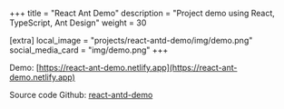 +++
title = "React Ant Demo"
description = "Project demo using React, TypeScript, Ant Design"
weight = 30

[extra]
local_image = "projects/react-antd-demo/img/demo.png"
social_media_card = "img/demo.png"
+++

Demo: [https://react-ant-demo.netlify.app](https://react-ant-demo.netlify.app)

Source code Github: [react-antd-demo](https://github.com/tduyng/react-antd-demo)